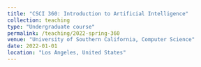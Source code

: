 ```yaml
---
title: "CSCI 360: Introduction to Artificial Intelligence"
collection: teaching
type: "Undergraduate course"
permalink: /teaching/2022-spring-360
venue: "University of Southern California, Computer Science"
date: 2022-01-01
location: "Los Angeles, United States"
---
```

